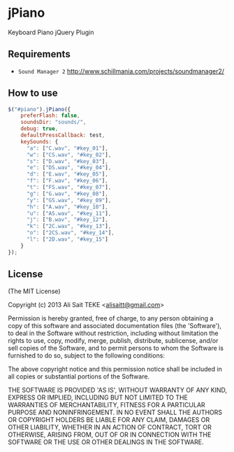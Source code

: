 jPiano
======

Keyboard Piano jQuery Plugin


## Requirements
- `Sound Manager 2` http://www.schillmania.com/projects/soundmanager2/

## How to use

```javascript
$("#piano").jPiano({
    preferFlash: false,
    soundsDir: "sounds/",
    debug: true,
    defaultPressCallback: test,
    keySounds: {
      "a": ["C.wav", "#key_01"],
      "w": ["CS.wav", "#key_02"],
      "s": ["D.wav", "#key_03"],
      "e": ["DS.wav", "#key_04"],
      "d": ["E.wav", "#key_05"],
      "f": ["F.wav", "#key_06"],
      "t": ["FS.wav", "#key_07"],
      "g": ["G.wav", "#key_08"],
      "y": ["GS.wav", "#key_09"],
      "h": ["A.wav", "#key_10"],
      "u": ["AS.wav", "#key_11"],
      "j": ["B.wav", "#key_12"],
      "k": ["2C.wav", "#key_13"],
      "o": ["2CS.wav", "#key_14"],
      "l": ["2D.wav", "#key_15"]
    }
});
```



## License

(The MIT License)

Copyright (c) 2013 Ali Sait TEKE &lt;alisaitt@gmail.com&gt;

Permission is hereby granted, free of charge, to any person obtaining
a copy of this software and associated documentation files (the
'Software'), to deal in the Software without restriction, including
without limitation the rights to use, copy, modify, merge, publish,
distribute, sublicense, and/or sell copies of the Software, and to
permit persons to whom the Software is furnished to do so, subject to
the following conditions:

The above copyright notice and this permission notice shall be
included in all copies or substantial portions of the Software.

THE SOFTWARE IS PROVIDED 'AS IS', WITHOUT WARRANTY OF ANY KIND,
EXPRESS OR IMPLIED, INCLUDING BUT NOT LIMITED TO THE WARRANTIES OF
MERCHANTABILITY, FITNESS FOR A PARTICULAR PURPOSE AND NONINFRINGEMENT.
IN NO EVENT SHALL THE AUTHORS OR COPYRIGHT HOLDERS BE LIABLE FOR ANY
CLAIM, DAMAGES OR OTHER LIABILITY, WHETHER IN AN ACTION OF CONTRACT,
TORT OR OTHERWISE, ARISING FROM, OUT OF OR IN CONNECTION WITH THE
SOFTWARE OR THE USE OR OTHER DEALINGS IN THE SOFTWARE.